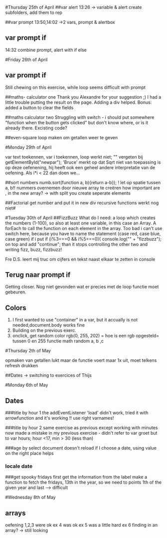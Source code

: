 #Thursday 25th of April
##var alert
13:26 -> variable & alert
create subfolders, add them to rep

##var prompt
13:50,14:02 ->2 vars, prompt & alertbox

## var prompt if
14:32 combine prompt, alert with if else

#Friday 26th of April
## var prompt if
Still chewing on this exercise, while loop seems difficult with prompt

##maths- calculator one
Thank you Alexandre for your suggestion ;) I had a little trouble putting the result on the page.
Adding a div helped.
Bonus: added a button to clear the fields

##maths calculator two 
Struggling with switch - i should put somewhere "function when the button gets clicked" but don't know where, or is it already there. Excisting code?

##even-square
loop maken om getallen weer te geven

#Monday 29th of April

var text toekennen, var i toekennen, loop werkt niet;
"" vergeten bij getElementById("newpar");
'Bruce' merkt op dat Sqrt niet van toepassing is op deze oefenening, hij heeft ook een geheel andere interpretatie van de oefening. 
Als i*i < 22 dan doen we...

##sort numbers
numb.sort(function a, b){return a-b}); ! let op spatie tussen a, b!!
nummers overnemen door nieuwe array te creëren
how important are , in the new array? -> with split you create seperate elements


##Factorial
get number and put it in new div
recursive functions
werkt nog niet#

#Tuesday 30th of April
##FizzBuzz
What do I need: a loop which creates the numbers (1-100), so also at least one variable, in this case an Array. 
A forEach to call the function on each element in the array. 
Too bad i can't use switch here, because you have to name the statement (case red, case blue, case green)
if i put  if (i%3===0 && i%5===0){
                        console.log("" + "fizzbuzz"); on top and add
                    "continue"; than it stops controlling the other two and writing fizz, buzz, fizzbuzz!

Fre D.S. leert mij truc om cijfers en tekst naast elkaar te zetten in console

## Terug naar prompt if
Getting closer.
Nog niet gevonden wat er precies met de loop functie moet gebeuren.

## Colors
1. I first wanted to use "container" in a var, but it accually is not needed,document.body works fine
2. Building on the previous exerc.
3. onclick, get random color 
 rgb(0, 255, 202) = hoe is een rgb opgesteld= tussen 0 en 255
 functie math random a, b ,c
 
 #Thursday 2th of May

 opmaken van getallen lukt maar de functie voert maar 1x uit, moet telkens refresh drukken

##Dates
-> switching to exercices of Thijs

#Monday 6th of May
## Dates
###title by hour 1
the addEventListener 'load' didn't work, tried it with arrowfunction and it's working
!! use right varnames! 

###title by hour 2
same exercise as previous except working with minutes now
made a mistake in my previous exercise - didn't refer to var groet but to var hours; 
hour <17, min > 30 (less than)

###age by select
document doesn't reload if I choose a date, using value on the right place helps

### locale date

###get spooky fridays
first get the information from the label
make a function to fetch the fridays, 13th in the year, so we need to points 1th of the given year and last --> difficult

#Wednesday 8th of May

## arrays
oefening 1,2,3 were ok
ex 4 was ok
ex 5 was a little hard
ex 6 finding in an array? -> still looking


